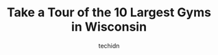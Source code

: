 ---
layout: ampstory
image: https://i0.wp.com/paketmu.com/wp-content/uploads/2023/06/anytime-fitness-0-in-wisconsin-1686367892.jpeg?resize=640,853
author: techidn
featured: false
description: Explore the diverse Gym scene in Wisconsin, home to an incredible selection of 10 establishments catering to every taste. Whether youre in search of iconic favorites or undiscovered treasur
title: Take a Tour of the 10 Largest Gyms in Wisconsin
cover:
   title: Take a Tour of the 10 Largest Gyms in Wisconsin
   subtitle: RICKPATE
   background: https://paketmu.com/wp-content/uploads/2023/06/anytime-fitness-0-in-wisconsin-1686367892.jpeg

pages: 
 - layout: thirds
   top: <h1>#1 Planet Fitness</h1>
   bottom: "<p>Great location. Sometimes it may look busy but Ive never had to wait on a machine. Everyone is respectful of your space and most are good about wiping down the machines </p>"
   background: https://paketmu.com/wp-content/uploads/2023/06/anytime-fitness-1-in-wisconsin-1686367893.jpeg
   backgroundblur: true
 - layout: thirds
   top: <h1>#2 Wisconsin Athletic Club</h1>
   bottom: "<p>This is the nicest WAC location in my opinion. Super clean and updated. Great use of space. Plenty of equipment without feeling crowded. They have two gyms, team sports, </p>"
   background: https://paketmu.com/wp-content/uploads/2023/06/anytime-fitness-2-in-wisconsin-1686367894.jpeg
   cta:
      link: https://paketmu.com/take-a-tour-of-the-10-largest-gyms-in-wisconsin/
      text: Take a Tour of the 10 Largest Gyms in Wisconsin
 - layout: thirds
   top: <h1>#3 Wisconsin Athletic Club</h1>
   bottom: "<p>I love this place. I signed up the day they opened 11-12-13.  From a giant fitness floor, several studios for cycling, BodyPump, yoga, to a full sized basket ball court a</p>"
   background: https://paketmu.com/wp-content/uploads/2023/06/anytime-fitness-3-in-wisconsin-1686367895.jpeg
   cta:
      link: https://paketmu.com/take-a-tour-of-the-10-largest-gyms-in-wisconsin/
      text: Take a Tour of the 10 Largest Gyms in Wisconsin
 - layout: thirds
   top: <h1>#4 Wisconsin Athletic Club</h1>
   bottom: "<p>20075 Water Tower Blvd, Brookfield, WI 53045, United States</p>"
   background: https://images.unsplash.com/photo-1509114397022-ed747cca3f65?ixlib=rb-4.0.3&ixid=MnwxMjA3fDB8MHxwaG90by1wYWdlfHx8fGVufDB8fHx8&auto=format&fit=crop&w=640&h=853&q=80
   cta:
      link: https://paketmu.com/take-a-tour-of-the-10-largest-gyms-in-wisconsin/
      text: Take a Tour of the 10 Largest Gyms in Wisconsin
 - layout: thirds
   top: <h1>#5 Premier Fitness of Appleton, LLC.</h1>
   bottom: "<p>2408 W Nordale Dr, Appleton, WI 54914, United States</p>"
   background: https://images.unsplash.com/photo-1524169358666-79f22534bc6e?ixlib=rb-4.0.3&ixid=MnwxMjA3fDB8MHxwaG90by1wYWdlfHx8fGVufDB8fHx8&auto=format&fit=crop&w=640&h=853&q=80
   cta:
      link: https://paketmu.com/take-a-tour-of-the-10-largest-gyms-in-wisconsin/
      text: Take a Tour of the 10 Largest Gyms in Wisconsin
 - layout: thirds
   top: <h1>#6 Wisconsin Athletic Club</h1>
   bottom: "<p>5020 S 110th St, Greenfield, WI 53228, United States</p>"
   background: https://images.unsplash.com/photo-1515405295579-ba7b45403062?ixlib=rb-4.0.3&ixid=MnwxMjA3fDB8MHxwaG90by1wYWdlfHx8fGVufDB8fHx8&auto=format&fit=crop&w=640&h=853&q=80
   cta:
      link: https://paketmu.com/take-a-tour-of-the-10-largest-gyms-in-wisconsin/
      text: Take a Tour of the 10 Largest Gyms in Wisconsin
 - layout: thirds
   top: <h1>#7 Wisconsin Athletic Club</h1>
   bottom: "<p>7601 N Port Washington Rd, Glendale, WI 53217, United States</p>"
   background: https://images.unsplash.com/photo-1614648718611-0635f29016cb?ixlib=rb-4.0.3&ixid=MnwxMjA3fDB8MHxwaG90by1wYWdlfHx8fGVufDB8fHx8&auto=format&fit=crop&w=640&h=853&q=80
   cta:
      link: https://paketmu.com/take-a-tour-of-the-10-largest-gyms-in-wisconsin/
      text: Take a Tour of the 10 Largest Gyms in Wisconsin
 - layout: thirds
   middle: Continue reading...
   background: https://images.unsplash.com/photo-1547366785-564103df7e13?ixlib=rb-4.0.3&ixid=MnwxMjA3fDB8MHxwaG90by1wYWdlfHx8fGVufDB8fHx8&auto=format&fit=crop&w=640&h=853&q=80
   cta:
      link: https://paketmu.com/take-a-tour-of-the-10-largest-gyms-in-wisconsin/
      text: Take a Tour of the 10 Largest Gyms in Wisconsin
      
---
